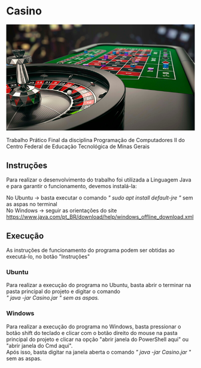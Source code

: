 # Casino

![Logo](logo.jpg)

Trabalho Prático Final da disciplina Programação de Computadores II do Centro Federal de Educação Tecnológica de Minas Gerais

## Instruções 

Para realizar o desenvolvimento do trabalho foi utilizada a Linguagem Java e para garantir o funcionamento, devemos instalá-la:

No Ubuntu -> basta executar o comando <em>" sudo apt install default-jre "</em> sem as aspas no terminal<br> 
No Windows -> seguir as orientações do site https://www.java.com/pt_BR/download/help/windows_offline_download.xml

## Execução 

As instruções de funcionamento do programa podem ser obtidas ao executá-lo, no botão "Instruções"

### Ubuntu 
Para realizar a execução do programa no Ubuntu, basta abrir o terminar na pasta principal do projeto e digitar o comando <br><em> " java -jar Casino.jar " sem as aspas.</em>

### Windows 
Para realizar a execução do programa no Windows, basta pressionar o botão shift do teclado e clicar com o botão direito do mouse na pasta principal do projeto e clicar na opção "abrir janela do PowerShell aqui" ou "abrir janela do Cmd aqui".<br>
Após isso, basta digitar na janela aberta o comando <em> " java -jar Casino.jar " </em> sem as aspas.
